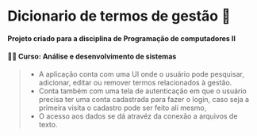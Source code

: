 # Dicionario de termos de gestão 📖
#### Projeto criado para a disciplina de Programação de computadores II
####  👨‍🎓 Curso: Análise e desenvolvimento de sistemas 

> * A aplicação conta com uma UI onde o usuário pode pesquisar, adicionar, editar ou remover termos relacionados à gestão.
> * Conta também com uma tela de autenticação em que o usuário precisa ter uma conta cadastrada para fazer o login, caso seja a primeira visita o cadastro pode ser feito ali mesmo,
> * O acesso aos dados se dá atravéz da conexão a arquivos de texto. 
